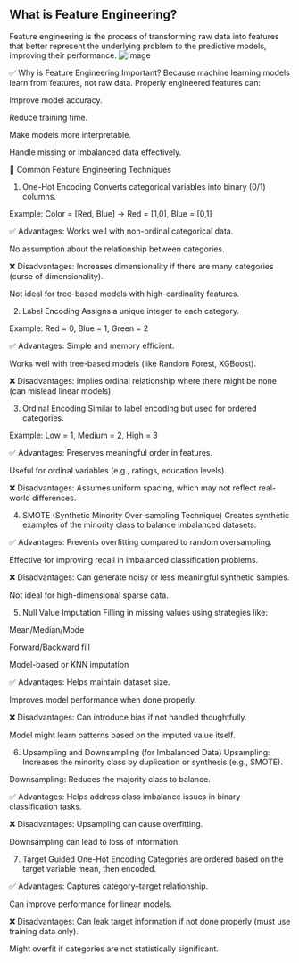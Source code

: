 ## What is Feature Engineering?
Feature engineering is the process of transforming raw data into features that better represent the underlying problem to the predictive models, improving their performance.
![Image](https://github.com/user-attachments/assets/6fa52ffe-2169-4c9e-aaf9-ae30bde6c0da)

✅ Why is Feature Engineering Important?
Because machine learning models learn from features, not raw data. Properly engineered features can:

Improve model accuracy.

Reduce training time.

Make models more interpretable.

Handle missing or imbalanced data effectively.

🔧 Common Feature Engineering Techniques
1. One-Hot Encoding
Converts categorical variables into binary (0/1) columns.

Example: Color = [Red, Blue] → Red = [1,0], Blue = [0,1]

✅ Advantages:
Works well with non-ordinal categorical data.

No assumption about the relationship between categories.

❌ Disadvantages:
Increases dimensionality if there are many categories (curse of dimensionality).

Not ideal for tree-based models with high-cardinality features.

2. Label Encoding
Assigns a unique integer to each category.

Example: Red = 0, Blue = 1, Green = 2

✅ Advantages:
Simple and memory efficient.

Works well with tree-based models (like Random Forest, XGBoost).

❌ Disadvantages:
Implies ordinal relationship where there might be none (can mislead linear models).

3. Ordinal Encoding
Similar to label encoding but used for ordered categories.

Example: Low = 1, Medium = 2, High = 3

✅ Advantages:
Preserves meaningful order in features.

Useful for ordinal variables (e.g., ratings, education levels).

❌ Disadvantages:
Assumes uniform spacing, which may not reflect real-world differences.

4. SMOTE (Synthetic Minority Over-sampling Technique)
Creates synthetic examples of the minority class to balance imbalanced datasets.

✅ Advantages:
Prevents overfitting compared to random oversampling.

Effective for improving recall in imbalanced classification problems.

❌ Disadvantages:
Can generate noisy or less meaningful synthetic samples.

Not ideal for high-dimensional sparse data.

5. Null Value Imputation
Filling in missing values using strategies like:

Mean/Median/Mode

Forward/Backward fill

Model-based or KNN imputation

✅ Advantages:
Helps maintain dataset size.

Improves model performance when done properly.

❌ Disadvantages:
Can introduce bias if not handled thoughtfully.

Model might learn patterns based on the imputed value itself.

6. Upsampling and Downsampling (for Imbalanced Data)
Upsampling: Increases the minority class by duplication or synthesis (e.g., SMOTE).

Downsampling: Reduces the majority class to balance.

✅ Advantages:
Helps address class imbalance issues in binary classification tasks.

❌ Disadvantages:
Upsampling can cause overfitting.

Downsampling can lead to loss of information.

7. Target Guided One-Hot Encoding
Categories are ordered based on the target variable mean, then encoded.

✅ Advantages:
Captures category–target relationship.

Can improve performance for linear models.

❌ Disadvantages:
Can leak target information if not done properly (must use training data only).

Might overfit if categories are not statistically significant.
